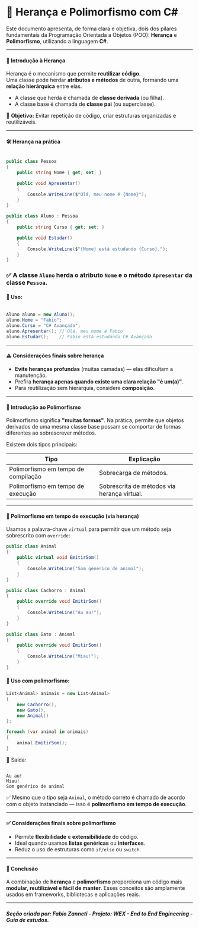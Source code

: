 # 🧬 Herança e Polimorfismo com C#

Este documento apresenta, de forma clara e objetiva, dois dos pilares fundamentais da Programação Orientada a Objetos (POO): **Herança** e **Polimorfismo**, utilizando a linguagem **C#**.

---

#### 🧱 Introdução à Herança

Herança é o mecanismo que permite **reutilizar código**.  
Uma classe pode herdar **atributos e métodos** de outra, formando uma **relação hierárquica** entre elas.

- A classe que herda é chamada de **classe derivada** (ou filha).
- A classe base é chamada de **classe pai** (ou superclasse).

📌 **Objetivo:** Evitar repetição de código, criar estruturas organizadas e reutilizáveis.

---

#### 🛠️ Herança na prática

```csharp

public class Pessoa
{
    public string Nome { get; set; }

    public void Apresentar()
    {
        Console.WriteLine($"Olá, meu nome é {Nome}");
    }
}

public class Aluno : Pessoa
{
    public string Curso { get; set; }

    public void Estudar()
    {
        Console.WriteLine($"{Nome} está estudando {Curso}.");
    }
}

```

### ✅ A classe `Aluno` herda o atributo `Nome` e o método `Apresentar` da classe `Pessoa`.

#### 📝 Uso:

```csharp

Aluno aluno = new Aluno();
aluno.Nome = "Fabio";
aluno.Curso = "C# Avançado";
aluno.Apresentar(); // Olá, meu nome é Fabio
aluno.Estudar();    // Fabio está estudando C# Avançado

```

---

#### ⚠️ Considerações finais sobre herança

* **Evite heranças profundas** (muitas camadas) — elas dificultam a manutenção.
* Prefira **herança apenas quando existe uma clara relação "é um(a)"**.
* Para reutilização sem hierarquia, considere **composição**.

---

#### 🧠 Introdução ao Polimorfismo

Polimorfismo significa **"muitas formas"**.
Na prática, permite que objetos derivados de uma mesma classe base possam se comportar de formas diferentes ao sobrescrever métodos.

Existem dois tipos principais:

| Tipo                                | Explicação                                  |
| ----------------------------------- | ------------------------------------------- |
| Polimorfismo em tempo de compilação | Sobrecarga de métodos.                      |
| Polimorfismo em tempo de execução   | Sobrescrita de métodos via herança virtual. |

---

#### 🔄 Polimorfismo em tempo de execução (via herança)

Usamos a palavra-chave `virtual` para permitir que um método seja sobrescrito com `override`:

```csharp
public class Animal
{
    public virtual void EmitirSom()
    {
        Console.WriteLine("Som genérico de animal");
    }
}

public class Cachorro : Animal
{
    public override void EmitirSom()
    {
        Console.WriteLine("Au au!");
    }
}

public class Gato : Animal
{
    public override void EmitirSom()
    {
        Console.WriteLine("Miau!");
    }
}
```

#### 📝 Uso com polimorfismo:

```csharp
List<Animal> animais = new List<Animal>
{
    new Cachorro(),
    new Gato(),
    new Animal()
};

foreach (var animal in animais)
{
    animal.EmitirSom(); 
}
```

🔁 Saída:

```

Au au!
Miau!
Som genérico de animal

```

✅ Mesmo que o tipo seja `Animal`, o método correto é chamado de acordo com o objeto instanciado — isso é 
**polimorfismo em tempo de execução**.

---

#### ✅ Considerações finais sobre polimorfismo

* Permite **flexibilidade** e **extensibilidade** do código.
* Ideal quando usamos **listas genéricas** ou **interfaces**.
* Reduz o uso de estruturas como `if/else` ou `switch`.

---

#### 📘 Conclusão

A combinação de **herança** e **polimorfismo** proporciona um código mais **modular, reutilizável e fácil de manter**.
Esses conceitos são amplamente usados em frameworks, bibliotecas e aplicações reais.

---

##### Seção criada por: *Fabio Zanneti - Projeto: WEX - End to End Engineering* - Guia de estudos.